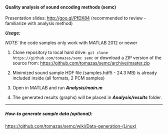 #### Quality analysis of sound encoding methods (semc)

Presentation slides: http://goo.gl/PfDX84 (recommended to review - familiarize with analysis method)


***Usage:***

*NOTE:* the code samples only work with MATLAB 2012 or newer

1. Clone repository to local hard drive:
```git clone https://github.com/tomazas/semc semc```
or download a ZIP version of the source from: https://github.com/tomazas/semc/archive/master.zip

2. Minimized sound sample HDF file (samples.hdf5 - 24.3 MB) is already included inside (all formats, 2 PCM samples)
3. Open in MATLAB and run ***Analysis/main.m***
4. The generated results (graphs) will be placed in ***Analysis/results*** folder.


***

##### How-to generate sample data (optional):

https://github.com/tomazas/semc/wiki/Data-generation-(Linux)
